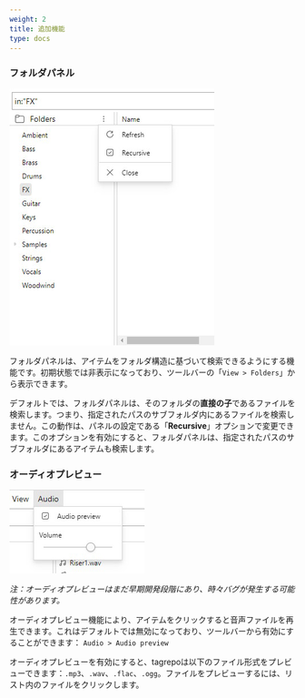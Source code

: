 ```yaml
---
weight: 2
title: 追加機能
type: docs
---
```


### フォルダパネル

![tagqueryのフォルダパネルのスクリーンショット](manual-folder-panel.jpg)

フォルダパネルは、アイテムをフォルダ構造に基づいて検索できるようにする機能です。初期状態では非表示になっており、ツールバーの「`View > Folders`」から表示できます。

デフォルトでは、フォルダパネルは、そのフォルダの**直接の子**であるファイルを検索します。つまり、指定されたパスのサブフォルダ内にあるファイルを検索しません。この動作は、パネルの設定である「**Recursive**」オプションで変更できます。このオプションを有効にすると、フォルダパネルは、指定されたパスのサブフォルダにあるアイテムも検索します。

### オーディオプレビュー

![tagqueryのオーディオツールバーのスクリーンショット](manual-audio-preview.jpg)

_注：オーディオプレビューはまだ早期開発段階にあり、時々バグが発生する可能性があります。_

オーディオプレビュー機能により、アイテムをクリックすると音声ファイルを再生できます。これはデフォルトでは無効になっており、ツールバーから有効にすることができます： `Audio > Audio preview`

オーディオプレビューを有効にすると、tagrepoは以下のファイル形式をプレビューできます：`.mp3`、`.wav`、`.flac`、`.ogg`。ファイルをプレビューするには、リスト内のファイルをクリックします。
